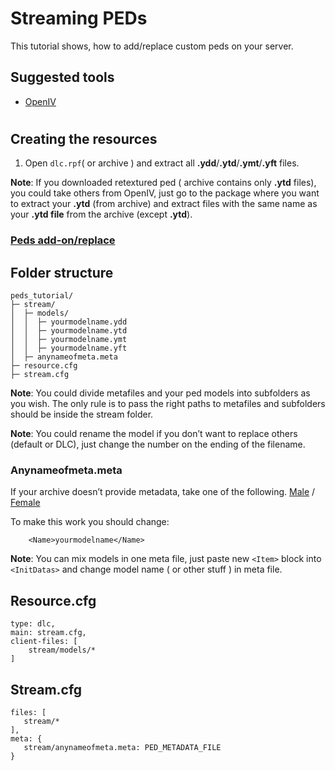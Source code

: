 # Streaming PEDs 
This tutorial shows, how to add/replace custom peds on your server.

## Suggested tools
* [OpenIV](https://openiv.com/)
#
## Creating the resources
1. Open <code>dlc.rpf</code>( or archive ) and extract all **.ydd**/**.ytd**/**.ymt**/**.yft** files.

**Note**: If you downloaded retextured ped ( archive contains only **.ytd** files), you could take others from OpenIV, just go to the package where you want to extract your **.ytd** (from archive) and extract files with the same name as your **.ytd file** from the archive (except **.ytd**).


### **<u>Peds add-on/replace</u>**

## **Folder structure**
```
peds_tutorial/
├─ stream/
│  ├─ models/
│  │  ├─ yourmodelname.ydd
│  │  ├─ yourmodelname.ytd
│  │  ├─ yourmodelname.ymt
│  │  ├─ yourmodelname.yft
│  ├─ anynameofmeta.meta
├─ resource.cfg
├─ stream.cfg
```

**Note**: You could divide metafiles and your ped models into subfolders as you wish. The only rule is to pass the right paths to metafiles and subfolders should be inside the stream folder.

**Note**: You could rename the model if you don’t want to replace others (default or DLC), just change the number on the ending of the filename.

### Anynameofmeta.meta
If your archive doesn’t provide metadata, take one of the following.
[Male](https://pastebin.com/8ggPMs2x) / [Female](https://pastebin.com/9fpzKfq8)

To make this work you should change: 
```
    <Name>yourmodelname</Name>
```
**Note**: You can mix models in one meta file, just paste new ```<Item>``` block into ```<InitDatas>``` and change model name ( or other stuff ) in meta file.

## **Resource.cfg**
```
type: dlc,
main: stream.cfg,
client-files: [
	stream/models/*
]
```

## **Stream.cfg**
```
files: [
   stream/*
],
meta: {
   stream/anynameofmeta.meta: PED_METADATA_FILE
}
```

